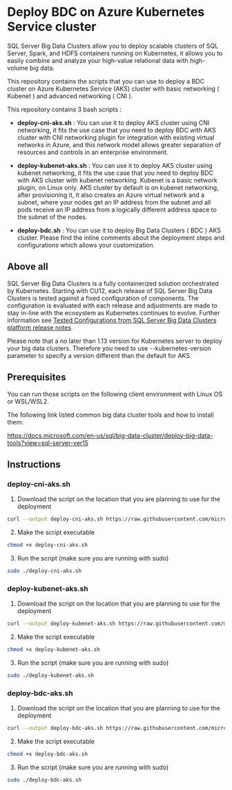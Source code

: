 # Deploy BDC on Azure Kubernetes Service cluster

SQL Server Big Data Clusters allow you to deploy scalable clusters of SQL Server, Spark, and HDFS containers running on Kubernetes, it allows you to easily combine and analyze your high-value relational data with high-volume big data.

This repository contains the scripts that you can use to deploy a BDC cluster on Azure Kubernetes Service (AKS)  cluster with basic networking ( Kubenet ) and advanced networking ( CNI ).

This repository contains 3 bash scripts :
- **deploy-cni-aks.sh** : You can use it to deploy AKS cluster using CNI networking, it fits the use case that you need to deploy BDC with AKS cluster with CNI networking plugin for integration with existing virtual networks in Azure, and this network model allows greater separation of resources and controls in an enterprise environment.

- **deploy-kubenet-aks.sh** : You can use it to deploy AKS cluster using kubenet networking, it fits the use case that you need to deploy BDC with AKS cluster with kubenet networking. Kubenet is a basic network plugin, on Linux only. AKS cluster by default is on kubenet networking, after provisioning it, it also creates an Azure virtual network and a subnet, where your nodes get an IP address from the subnet and all pods receive an IP address from a logically different address space to the subnet of the nodes.

- **deploy-bdc.sh** : You can use it to deploy Big Data Clusters ( BDC ) AKS cluster. Please find the inline comments about the deployment steps and configurations which allows your customization.

## Above all

SQL Server Big Data Clusters is a fully containerized solution orchestrated by Kubernetes. Starting with CU12, each release of SQL Server Big Data Clusters is tested against a fixed configuration of components. The configuration is evaluated with each release and adjustments are made to stay in-line with the ecosystem as Kubernetes continues to evolve. Further information see [Tested Configurations from SQL Server Big Data Clusters platform release notes](https://docs.microsoft.com/en-us/sql/big-data-cluster/release-notes-big-data-cluster?view=sql-server-ver15#tested-configurations).

Please note that a no later than 1.13 version for Kubernetes server to deploy your big data clusters. Therefore you need to use --kubernetes-version parameter to specify a version different than the default for AKS.

## Prerequisites

You can run those scripts on the following client environment with Linux OS or WSL/WSL2.

The following link listed common big data cluster tools and how to install them:

https://docs.microsoft.com/en-us/sql/big-data-cluster/deploy-big-data-tools?view=sql-server-ver15


## Instructions

### deploy-cni-aks.sh

1. Download the script on the location that you are planning to use for the deployment

``` bash
curl --output deploy-cni-aks.sh https://raw.githubusercontent.com/microsoft/sql-server-samples/master/samples/features/sql-big-data-cluster/deployment/platform-ops/scripts/deploy-cni-aks.sh
```

2. Make the script executable

``` bash
chmod +x deploy-cni-aks.sh
```

3. Run the script (make sure you are running with sudo)

``` bash
sudo ./deploy-cni-aks.sh
```

### deploy-kubenet-aks.sh

1. Download the script on the location that you are planning to use for the deployment

``` bash
curl --output deploy-kubenet-aks.sh https://raw.githubusercontent.com/microsoft/sql-server-samples/master/samples/features/sql-big-data-cluster/deployment/platform-ops/scripts/deploy-kubenet-aks.sh
```

2. Make the script executable

``` bash
chmod +x deploy-kubenet-aks.sh
```

3. Run the script (make sure you are running with sudo)

``` bash
sudo ./deploy-kubenet-aks.sh
```

### deploy-bdc-aks.sh


1. Download the script on the location that you are planning to use for the deployment

``` bash
curl --output deploy-bdc-aks.sh https://raw.githubusercontent.com/microsoft/sql-server-samples/master/samples/features/sql-big-data-cluster/deployment/platform-ops/scripts/deploy-bdc-aks.sh
```

2. Make the script executable

``` bash
chmod +x deploy-bdc-aks.sh
```

3. Run the script (make sure you are running with sudo)

``` bash
sudo ./deploy-bdc-aks.sh
```

